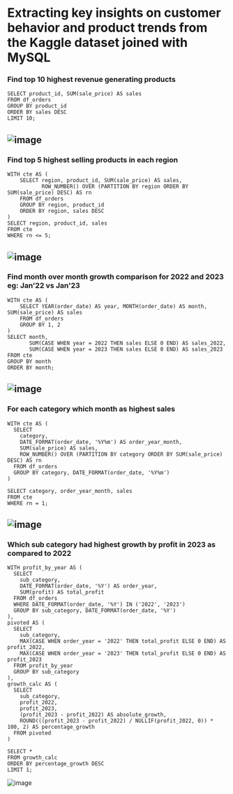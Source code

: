 # Extracting key insights on customer behavior and product trends from the Kaggle dataset joined with MySQL

### Find top 10 highest revenue generating products
~~~
SELECT product_id, SUM(sale_price) AS sales
FROM df_orders
GROUP BY product_id
ORDER BY sales DESC
LIMIT 10;
~~~
![image](https://github.com/user-attachments/assets/fa9aafa7-e94c-4288-8baa-e1cbf225e88b)
--
### Find top 5 highest selling products in each region
~~~
WITH cte AS (
    SELECT region, product_id, SUM(sale_price) AS sales,
           ROW_NUMBER() OVER (PARTITION BY region ORDER BY SUM(sale_price) DESC) AS rn
    FROM df_orders
    GROUP BY region, product_id
    ORDER BY region, sales DESC
)
SELECT region, product_id, sales
FROM cte
WHERE rn <= 5;
~~~

![image](https://github.com/user-attachments/assets/88f2a6fa-d109-4e94-81fa-a6c337cfa85e)
--

### Find month over month growth comparison for 2022 and 2023 eg: Jan'22 vs Jan'23
~~~
WITH cte AS (
    SELECT YEAR(order_date) AS year, MONTH(order_date) AS month, SUM(sale_price) AS sales
    FROM df_orders
    GROUP BY 1, 2
)
SELECT month, 
       SUM(CASE WHEN year = 2022 THEN sales ELSE 0 END) AS sales_2022,
       SUM(CASE WHEN year = 2023 THEN sales ELSE 0 END) AS sales_2023
FROM cte
GROUP BY month
ORDER BY month;
~~~

![image](https://github.com/user-attachments/assets/4e5deda6-1d2a-47ff-963c-ecb7579ff250)
--

### For each category which month as highest sales
~~~
WITH cte AS (
  SELECT 
    category, 
    DATE_FORMAT(order_date, '%Y%m') AS order_year_month,
    SUM(sale_price) AS sales,
    ROW_NUMBER() OVER (PARTITION BY category ORDER BY SUM(sale_price) DESC) AS rn
  FROM df_orders
  GROUP BY category, DATE_FORMAT(order_date, '%Y%m')
)

SELECT category, order_year_month, sales
FROM cte
WHERE rn = 1;
~~~

![image](https://github.com/user-attachments/assets/8c891294-54fe-466b-9944-81ea3ffc3023)
--

### Which sub category had highest growth by profit in 2023 as compared to 2022
~~~
WITH profit_by_year AS (
  SELECT 
    sub_category,
    DATE_FORMAT(order_date, '%Y') AS order_year,
    SUM(profit) AS total_profit
  FROM df_orders
  WHERE DATE_FORMAT(order_date, '%Y') IN ('2022', '2023')
  GROUP BY sub_category, DATE_FORMAT(order_date, '%Y')
),
pivoted AS (
  SELECT 
    sub_category,
    MAX(CASE WHEN order_year = '2022' THEN total_profit ELSE 0 END) AS profit_2022,
    MAX(CASE WHEN order_year = '2023' THEN total_profit ELSE 0 END) AS profit_2023
  FROM profit_by_year
  GROUP BY sub_category
),
growth_calc AS (
  SELECT 
    sub_category,
    profit_2022,
    profit_2023,
    (profit_2023 - profit_2022) AS absolute_growth,
    ROUND(((profit_2023 - profit_2022) / NULLIF(profit_2022, 0)) * 100, 2) AS percentage_growth
  FROM pivoted
)

SELECT *
FROM growth_calc
ORDER BY percentage_growth DESC
LIMIT 1;
~~~

![image](https://github.com/user-attachments/assets/6eb6dfec-ef9d-46f2-8aeb-ba2a86a1e005)


